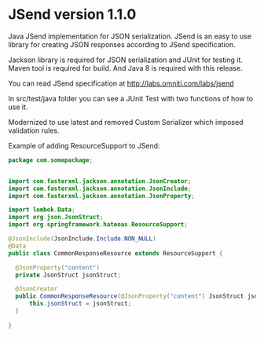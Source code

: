 JSend version 1.1.0
===================

Java JSend implementation for JSON serialization.
JSend is an easy to use library for creating JSON responses according to JSend specification.

Jackson library is required for JSON serialization and JUnit for testing it.
Maven tool is required for build. And Java 8 is required with this release.

You can read JSend specification at http://labs.omniti.com/labs/jsend

In src/test/java folder you can see a JUnit Test with two functions of how to use it.

Modernized to use latest and removed Custom Serializer which imposed validation rules.

Example of adding ResourceSupport to JSend:

  ```java
package com.somepackage;


import com.fasterxml.jackson.annotation.JsonCreator;
import com.fasterxml.jackson.annotation.JsonInclude;
import com.fasterxml.jackson.annotation.JsonProperty;

import lombok.Data;
import org.json.JsonStruct;
import org.springframework.hateoas.ResourceSupport;

@JsonInclude(JsonInclude.Include.NON_NULL)
@Data
public class CommonResponseResource extends ResourceSupport {

    @JsonProperty("content")
    private JsonStruct jsonStruct;

    @JsonCreator
    public CommonResponseResource(@JsonProperty("content") JsonStruct jsonStruct) {
        this.jsonStruct = jsonStruct;
    }
    
}


  ```
